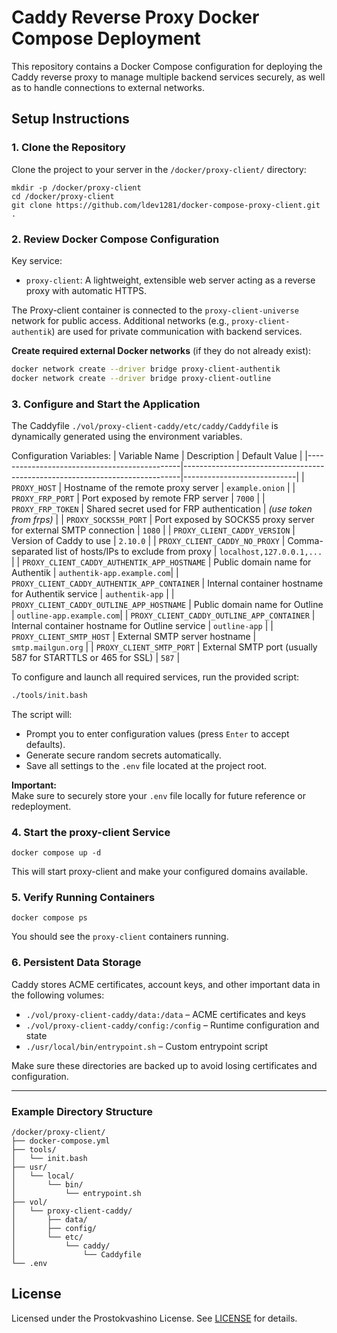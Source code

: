 # Caddy Reverse Proxy Docker Compose Deployment

This repository contains a Docker Compose configuration for deploying the Caddy reverse proxy to manage multiple backend services securely, as well as to handle connections to external networks.

## Setup Instructions

### 1. Clone the Repository

Clone the project to your server in the `/docker/proxy-client/` directory:

```
mkdir -p /docker/proxy-client
cd /docker/proxy-client
git clone https://github.com/ldev1281/docker-compose-proxy-client.git .
```

### 2. Review Docker Compose Configuration

Key service:

- `proxy-client`: A lightweight, extensible web server acting as a reverse proxy with automatic HTTPS.

The Proxy-client container is connected to the `proxy-client-universe` network for public access. Additional networks (e.g., `proxy-client-authentik`) are used for private communication with backend services.

**Create required external Docker networks** (if they do not already exist):

```bash
docker network create --driver bridge proxy-client-authentik
docker network create --driver bridge proxy-client-outline
```


### 3. Configure and Start the Application

The Caddyfile `./vol/proxy-client-caddy/etc/caddy/Caddyfile` is dynamically generated using the environment variables.

Configuration Variables:
| Variable Name                                | Description                                                                 | Default Value              |
|----------------------------------------------|-----------------------------------------------------------------------------|----------------------------|
| `PROXY_HOST`                                 | Hostname of the remote proxy server                                         | `example.onion`            |
| `PROXY_FRP_PORT`                             | Port exposed by remote FRP server                                           | `7000`                     |
| `PROXY_FRP_TOKEN`                            | Shared secret used for FRP authentication                                   | *(use token from frps)*    |
| `PROXY_SOCKS5H_PORT`                         | Port exposed by SOCKS5 proxy server for external SMTP connection            | `1080`                     |
| `PROXY_CLIENT_CADDY_VERSION`                 | Version of Caddy to use                                                     | `2.10.0`                   |
| `PROXY_CLIENT_CADDY_NO_PROXY`                | Comma-separated list of hosts/IPs to exclude from proxy                     | `localhost,127.0.0.1,...`  |
| `PROXY_CLIENT_CADDY_AUTHENTIK_APP_HOSTNAME`  | Public domain name for Authentik                                            | `authentik-app.example.com`|
| `PROXY_CLIENT_CADDY_AUTHENTIK_APP_CONTAINER` | Internal container hostname for Authentik service                           | `authentik-app`            |
| `PROXY_CLIENT_CADDY_OUTLINE_APP_HOSTNAME`    | Public domain name for Outline                                              | `outline-app.example.com`|
| `PROXY_CLIENT_CADDY_OUTLINE_APP_CONTAINER`   | Internal container hostname for Outline service                             | `outline-app`            |
| `PROXY_CLIENT_SMTP_HOST`                     | External SMTP server hostname                                               | `smtp.mailgun.org`         |
| `PROXY_CLIENT_SMTP_PORT`                     | External SMTP port (usually 587 for STARTTLS or 465 for SSL)                | `587`                      |

To configure and launch all required services, run the provided script:

```bash
./tools/init.bash
```

The script will:

- Prompt you to enter configuration values (press `Enter` to accept defaults).
- Generate secure random secrets automatically.
- Save all settings to the `.env` file located at the project root.

**Important:**  
Make sure to securely store your `.env` file locally for future reference or redeployment.


### 4. Start the proxy-client Service

```
docker compose up -d
```

This will start proxy-client and make your configured domains available.

### 5. Verify Running Containers

```
docker compose ps
```

You should see the `proxy-client` containers running.

### 6. Persistent Data Storage

Caddy stores ACME certificates, account keys, and other important data in the following volumes:

- `./vol/proxy-client-caddy/data:/data` – ACME certificates and keys
- `./vol/proxy-client-caddy/config:/config` – Runtime configuration and state
- `./usr/local/bin/entrypoint.sh` – Custom entrypoint script

Make sure these directories are backed up to avoid losing certificates and configuration.

---

### Example Directory Structure

```
/docker/proxy-client/
├── docker-compose.yml
├── tools/
│   └── init.bash
├── usr/
│   └── local/
│       └── bin/
│           └── entrypoint.sh
├── vol/
│   └── proxy-client-caddy/
│       ├── data/
│       ├── config/
│       └── etc/
│           └── caddy/
│               └── Caddyfile
└── .env
```


## License

Licensed under the Prostokvashino License. See [LICENSE](LICENSE) for details.